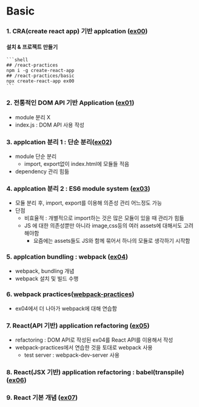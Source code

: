 # Basic

### 1. CRA(create react app) 기반 applcation ([ex00](ex00))

#### 설치 & 프로젝트 만들기
    ```shell
    ## /react-practices
    npm i -g create-react-app
    ## /react-practices/basic
    npx create-react-app ex00
    ```

### 2. 전통적인 DOM API 기반 Application ([ex01](ex01))

* module 분리 X
* index.js : DOM API 사용 작성

### 3. applcation 분리 1 : 단순 분리([ex02](ex02))

* module 단순 분리 
    * import, export없이 index.html에 모듈들 적음
* dependency 관리 힘듦

### 4. applcation 분리 2 : ES6 module system ([ex03](ex03))

* 모듈 분리 후, import, export를 이용해 의존성 관리 어느정도 가능
* 단점
    * 비효율적 : 개별적으로 import하는 것은 많은 모듈이 있을 때 관리가 힘듦
    * JS 에 대한 의존성뿐만 아니라 image,css등의 여러 assets에 대해서도 고려해야함
        * 요즘에는 assets들도 JS와 함께 묶어서 하나의 모듈로 생각하기 시작함

### 5. applcation bundling : webpack ([ex04](ex04))

* webpack, bundling 개념
* webpack 설치 및 빌드 수행

### 6. webpack practices([webpack-practices](webpack-practices))

* ex04에서 더 나아가 webpack에 대해 연습함

### 7. React(API 기반) application refactoring ([ex05](ex05))

* refactoring : DOM API로 작성된 ex04를 React API를 이용해서 작성
* webpack-practices에서 연습한 것을 토대로 webpack 사용
    * test server : webpack-dev-server 사용

### 8. React(JSX 기반) application refactoring : babel(transpile) ([ex06](ex06))

### 9. React 기본 개념 ([ex07](ex08))
